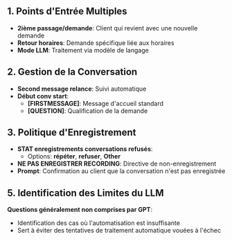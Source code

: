 
## 1. Points d'Entrée Multiples
- **2ième passage/demande**: Client qui revient avec une nouvelle demande
- **Retour horaires**: Demande spécifique liée aux horaires
- **Mode LLM**: Traitement via modèle de langage

## 2. Gestion de la Conversation
- **Second message relance**: Suivi automatique
- **Début conv start**:
    - **[FIRSTMESSAGE]**: Message d'accueil standard
    - **[QUESTION]**: Qualification de la demande

## 3. Politique d'Enregistrement
- **STAT enregistrements conversations refusés**:
    - Options: **répéter**, **refuser**, **Other**
- **NE PAS ENREGISTRER RECORDING**: Directive de non-enregistrement
- **Prompt**: Confirmation au client que la conversation n'est pas enregistrée


## 5. Identification des Limites du LLM
**Questions généralement non comprises par GPT**:

- Identification des cas où l'automatisation est insuffisante
- Sert à éviter des tentatives de traitement automatique vouées à l'échec



